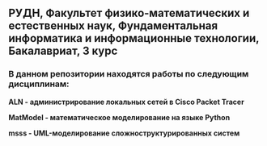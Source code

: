 ## РУДН, Факультет физико-математических и естественных наук, Фундаментальная информатика и информационные технологии, Бакалавриат, 3 курс
### В данном репозитории находятся работы по следующим дисциплинам:

**ALN - администрирование локальных сетей в Cisco Packet Tracer**

**MatModel - математическое моделирование на языке Python**

**msss - UML-моделирование сложноструктурированных систем**
